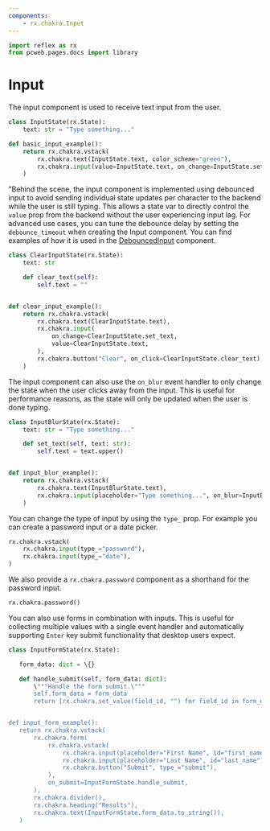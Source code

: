 ```yaml
---
components:
    - rx.chakra.Input
---
```


```python exec
import reflex as rx
from pcweb.pages.docs import library
```

# Input

The input component is used to receive text input from the user.

```python demo exec
class InputState(rx.State):
    text: str = "Type something..."

def basic_input_example():
    return rx.chakra.vstack(
        rx.chakra.text(InputState.text, color_scheme="green"),
        rx.chakra.input(value=InputState.text, on_change=InputState.set_text)
    )
```

"Behind the scene, the input component is implemented using debounced input to avoid sending individual state updates per character to the backend while the user is still typing.
This allows a state var to directly control the `value` prop from the backend without the user experiencing input lag.
For advanced use cases, you can tune the debounce delay by setting the `debounce_timeout` when creating the Input component.
You can find examples of how it is used in the [DebouncedInput]({library.forms.debounce.path}) component.


```python demo exec
class ClearInputState(rx.State):
    text: str

    def clear_text(self):
        self.text = ""


def clear_input_example():
    return rx.chakra.vstack(
        rx.chakra.text(ClearInputState.text),
        rx.chakra.input(
            on_change=ClearInputState.set_text,
            value=ClearInputState.text,
        ),
        rx.chakra.button("Clear", on_click=ClearInputState.clear_text),
    )
```

The input component can also use the `on_blur` event handler to only change the state when the user clicks away from the input.
This is useful for performance reasons, as the state will only be updated when the user is done typing.


```python demo exec
class InputBlurState(rx.State):
    text: str = "Type something..."

    def set_text(self, text: str):
        self.text = text.upper()


def input_blur_example():
    return rx.chakra.vstack(
        rx.chakra.text(InputBlurState.text),
        rx.chakra.input(placeholder="Type something...", on_blur=InputBlurState.set_text)
    )
```

You can change the type of input by using the `type_` prop.
For example you can create a password input or a date picker.

```python demo
rx.chakra.vstack(
    rx.chakra.input(type_="password"),
    rx.chakra.input(type_="date"),
)
```

We also provide a `rx.chakra.password` component as a shorthand for the password input.

```python demo
rx.chakra.password()
```

 You can also use forms in combination with inputs.
 This is useful for collecting multiple values with a single event handler and automatically supporting `Enter` key submit functionality that desktop users expect.


 ```python demo exec
 class InputFormState(rx.State):

    form_data: dict = \{}

    def handle_submit(self, form_data: dict):
        \"""Handle the form submit.\"""
        self.form_data = form_data
        return [rx.chakra.set_value(field_id, "") for field_id in form_data]


def input_form_example():
    return rx.chakra.vstack(
        rx.chakra.form(
            rx.chakra.vstack(
                rx.chakra.input(placeholder="First Name", id="first_name"),
                rx.chakra.input(placeholder="Last Name", id="last_name"),
                rx.chakra.button("Submit", type_="submit"),
            ),
            on_submit=InputFormState.handle_submit,
        ),
        rx.chakra.divider(),
        rx.chakra.heading("Results"),
        rx.chakra.text(InputFormState.form_data.to_string()),
    )
 ```
